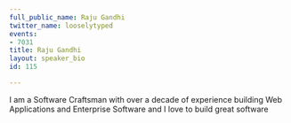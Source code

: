 ```yaml
---
full_public_name: Raju Gandhi
twitter_name: looselytyped
events:
- 7031
title: Raju Gandhi
layout: speaker_bio
id: 115

---
```

I am a Software Craftsman with over a decade of experience building Web Applications and Enterprise Software and I love to build great software